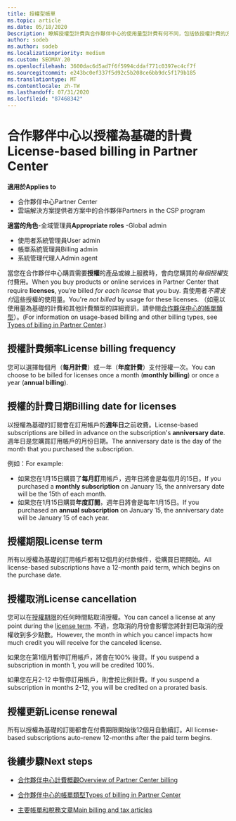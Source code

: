```yaml
---
title: 授權型帳單
ms.topic: article
ms.date: 05/18/2020
Description: 瞭解授權型計費與合作夥伴中心的使用量型計費有何不同，包括依授權計費的方式（不依授權使用量而定）。
author: sodeb
ms.author: sodeb
ms.localizationpriority: medium
ms.custom: SEOMAY.20
ms.openlocfilehash: 3600dac6d5ad7f6f5994cddaf771c0397ec4cf7f
ms.sourcegitcommit: e243bc0ef337f5d92c5b208ce6bb9dc5f179b185
ms.translationtype: MT
ms.contentlocale: zh-TW
ms.lasthandoff: 07/31/2020
ms.locfileid: "87468342"
---
```

# <a name="license-based-billing-in-partner-center"></a><span data-ttu-id="15948-103">合作夥伴中心以授權為基礎的計費</span><span class="sxs-lookup"><span data-stu-id="15948-103">License-based billing in Partner Center</span></span>

<span data-ttu-id="15948-104">**適用於**</span><span class="sxs-lookup"><span data-stu-id="15948-104">**Applies to**</span></span>

- <span data-ttu-id="15948-105">合作夥伴中心</span><span class="sxs-lookup"><span data-stu-id="15948-105">Partner Center</span></span>
- <span data-ttu-id="15948-106">雲端解決方案提供者方案中的合作夥伴</span><span class="sxs-lookup"><span data-stu-id="15948-106">Partners in the CSP program</span></span>

<span data-ttu-id="15948-107">**適當的角色**-全域管理員</span><span class="sxs-lookup"><span data-stu-id="15948-107">**Appropriate roles** -Global admin</span></span>
- <span data-ttu-id="15948-108">使用者系統管理員</span><span class="sxs-lookup"><span data-stu-id="15948-108">User admin</span></span>
- <span data-ttu-id="15948-109">帳單系統管理員</span><span class="sxs-lookup"><span data-stu-id="15948-109">Billing admin</span></span>
- <span data-ttu-id="15948-110">系統管理代理人</span><span class="sxs-lookup"><span data-stu-id="15948-110">Admin agent</span></span>

<span data-ttu-id="15948-111">當您在合作夥伴中心購買需要**授權**的產品或線上服務時，會向您購買的*每個授權*支付費用。</span><span class="sxs-lookup"><span data-stu-id="15948-111">When you buy products or online services in Partner Center that require **licenses**, you’re billed *for each license* that you buy.</span></span> <span data-ttu-id="15948-112">貴使用者*不需支付*這些授權的使用量。</span><span class="sxs-lookup"><span data-stu-id="15948-112">You're *not billed* by usage for these licenses.</span></span> <span data-ttu-id="15948-113">（如需以使用量為基礎的計費和其他計費類型的詳細資訊，請參閱[合作夥伴中心的帳單類型](billing-different-types.md)）。</span><span class="sxs-lookup"><span data-stu-id="15948-113">(For information on usage-based billing and other billing types, see [Types of billing in Partner Center](billing-different-types.md).)</span></span>

## <a name="license-billing-frequency"></a><span data-ttu-id="15948-114">授權計費頻率</span><span class="sxs-lookup"><span data-stu-id="15948-114">License billing frequency</span></span>

<span data-ttu-id="15948-115">您可以選擇每個月（**每月計費**）或一年（**年度計費**）支付授權一次。</span><span class="sxs-lookup"><span data-stu-id="15948-115">You can choose to be billed for licenses once a month (**monthly billing**) or once a year (**annual billing**).</span></span> 

## <a name="billing-date-for-licenses"></a><span data-ttu-id="15948-116">授權的計費日期</span><span class="sxs-lookup"><span data-stu-id="15948-116">Billing date for licenses</span></span>

<span data-ttu-id="15948-117">以授權為基礎的訂閱會在訂用帳戶的**週年日**之前收費。</span><span class="sxs-lookup"><span data-stu-id="15948-117">License-based subscriptions are billed in advance on the subscription's **anniversary date**.</span></span> <span data-ttu-id="15948-118">週年日是您購買訂用帳戶的月份日期。</span><span class="sxs-lookup"><span data-stu-id="15948-118">The anniversary date is the day of the month that you purchased the subscription.</span></span>

<span data-ttu-id="15948-119">例如：</span><span class="sxs-lookup"><span data-stu-id="15948-119">For example:</span></span>

- <span data-ttu-id="15948-120">如果您在1月15日購買了**每月訂**用帳戶，週年日將會是每個月的15日。</span><span class="sxs-lookup"><span data-stu-id="15948-120">If you purchased a **monthly subscription** on January 15, the anniversary date will be the 15th of each month.</span></span>
- <span data-ttu-id="15948-121">如果您在1月15日購買**年度訂閱**，週年日將會是每年1月15日。</span><span class="sxs-lookup"><span data-stu-id="15948-121">If you purchased an **annual subscription** on January 15, the anniversary date will be January 15 of each year.</span></span>

## <a name="license-term"></a><span data-ttu-id="15948-122">授權期限</span><span class="sxs-lookup"><span data-stu-id="15948-122">License term</span></span>

<span data-ttu-id="15948-123">所有以授權為基礎的訂用帳戶都有12個月的付款條件，從購買日期開始。</span><span class="sxs-lookup"><span data-stu-id="15948-123">All license-based subscriptions have a 12-month paid term, which begins on the purchase date.</span></span>

## <a name="license-cancellation"></a><span data-ttu-id="15948-124">授權取消</span><span class="sxs-lookup"><span data-stu-id="15948-124">License cancellation</span></span>

<span data-ttu-id="15948-125">您可以在[授權期限](#license-term)的任何時間點取消授權。</span><span class="sxs-lookup"><span data-stu-id="15948-125">You can cancel a license at any point during the [license term](#license-term).</span></span> <span data-ttu-id="15948-126">不過，您取消的月份會影響您將針對已取消的授權收到多少點數。</span><span class="sxs-lookup"><span data-stu-id="15948-126">However, the month in which you cancel impacts how much credit you will receive for the canceled license.</span></span>

<span data-ttu-id="15948-127">如果您在第1個月暫停訂用帳戶，將會在100% 後貸。</span><span class="sxs-lookup"><span data-stu-id="15948-127">If you suspend a subscription in month 1, you will be credited 100%.</span></span>

<span data-ttu-id="15948-128">如果您在月2-12 中暫停訂用帳戶，則會按比例計費。</span><span class="sxs-lookup"><span data-stu-id="15948-128">If you suspend a subscription in months 2-12, you will be credited on a prorated basis.</span></span>

## <a name="license-renewal"></a><span data-ttu-id="15948-129">授權更新</span><span class="sxs-lookup"><span data-stu-id="15948-129">License renewal</span></span>

<span data-ttu-id="15948-130">所有以授權為基礎的訂閱都會在付費期限開始後12個月自動續訂。</span><span class="sxs-lookup"><span data-stu-id="15948-130">All license-based subscriptions auto-renew 12-months after the paid term begins.</span></span>

## <a name="next-steps"></a><span data-ttu-id="15948-131">後續步驟</span><span class="sxs-lookup"><span data-stu-id="15948-131">Next steps</span></span>

- [<span data-ttu-id="15948-132">合作夥伴中心計費概觀</span><span class="sxs-lookup"><span data-stu-id="15948-132">Overview of Partner Center billing</span></span>](billing-basics.md)

- [<span data-ttu-id="15948-133">合作夥伴中心的帳單類型</span><span class="sxs-lookup"><span data-stu-id="15948-133">Types of billing in Partner Center</span></span>](billing-different-types.md)

- [<span data-ttu-id="15948-134">主要帳單和稅務文章</span><span class="sxs-lookup"><span data-stu-id="15948-134">Main billing and tax articles</span></span>](billing.md)
